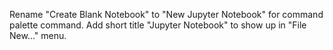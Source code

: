 Rename "Create Blank Notebook" to "New Jupyter Notebook" for command palette command. Add short title "Jupyter Notebook" to show up in "File New..." menu.